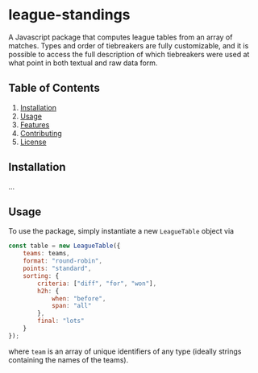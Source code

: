 # league-standings

A Javascript package that computes league tables from an array of matches. Types and order of tiebreakers are fully customizable, and it is possible to access the full description of which tiebreakers were used at what point in both textual and raw data form.

## Table of Contents

1. [Installation](#installation)
2. [Usage](#usage)
3. [Features](#features)
4. [Contributing](#contributing)
5. [License](#license)

## Installation

...

## Usage

To use the package, simply instantiate a new `LeagueTable` object via

```javascript
const table = new LeagueTable({
    teams: teams,
    format: "round-robin",
    points: "standard",
    sorting: {
        criteria: ["diff", "for", "won"],
        h2h: {
            when: "before",
            span: "all"
        },
        final: "lots"
    }
});
```
where `team` is an array of unique identifiers of any type (ideally strings containing the names of the teams).